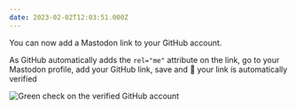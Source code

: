 ```yaml
---
date: 2023-02-02T12:03:51.000Z
---
```


You can now add a Mastodon link to your GitHub account.

As GitHub automatically adds the `rel="me"` attribute on the link, go to your Mastodon profile, add your GitHub link, save and 🎉 your link is automatically verified

![Green check on the verified GitHub account](https://cdn.masto.host/indiewebsocial/media_attachments/files/109/795/034/387/879/820/original/cd973e2b8016323b.png)
